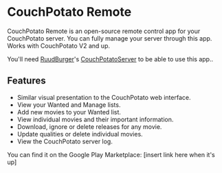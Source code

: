 CouchPotato Remote
=============
CouchPotato Remote is an open-source remote control app for your CouchPotato server. You can fully manage your server through this app. Works with CouchPotato V2 and up.

You'll need <a href="https://github.com/RuudBurger">RuudBurger</a>'s <a href="https://github.com/RuudBurger/CouchPotatoServer">CouchPotatoServer</a> to be able to use this app..

<h2>Features</h2>
<ul><li>Similar visual presentation to the CouchPotato web interface.</li>
<li>View your Wanted and Manage lists.</li>
<li>Add new movies to your Wanted list.</li>
<li>View individual movies and their important information.</li>
<li>Download, ignore or delete releases for any movie.</li>
<li>Update qualities or delete individual movies.</li>
<li>View the CouchPotato server log.</li>
</ul>

You can find it on the Google Play Marketplace: [insert link here when it's up]



